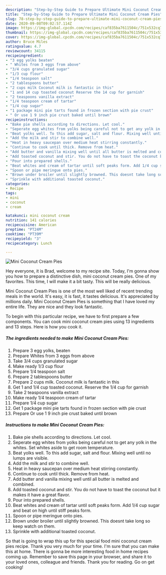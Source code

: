 ```yaml
---
description: "Step-by-Step Guide to Prepare Ultimate Mini Coconut Cream Pies"
title: "Step-by-Step Guide to Prepare Ultimate Mini Coconut Cream Pies"
slug: 78-step-by-step-guide-to-prepare-ultimate-mini-coconut-cream-pies
date: 2020-09-08T09:02:57.114Z
image: https://img-global.cpcdn.com/recipes/caf835ba7611504c/751x532cq70/mini-coconut-cream-pies-recipe-main-photo.jpg
thumbnail: https://img-global.cpcdn.com/recipes/caf835ba7611504c/751x532cq70/mini-coconut-cream-pies-recipe-main-photo.jpg
cover: https://img-global.cpcdn.com/recipes/caf835ba7611504c/751x532cq70/mini-coconut-cream-pies-recipe-main-photo.jpg
author: Bruce Miles
ratingvalue: 4.7
reviewcount: 34115
recipeingredient:
- "3 egg yolks beaten"
- " Whites from 3 eggs from above"
- "3/4 cups granulated sugar"
- "1/3 cup flour"
- "1/4 teaspoon salt"
- "2 tablespoons butter"
- "2 cups milk Coconut milk is fantastic in this"
- "1 and 14 cup toasted coconut Reserve the 14 cup for garnish"
- "2 teaspoons vanilla extract"
- "1/4 teaspoon cream of tartar"
- "1/4 cup sugar"
- "1 package mini pie tarts found in frozen section with pie crust"
- " Or use 1 9 inch pie crust baked until brown"
recipeinstructions:
- "Bake pie shells according to directions. Let cool."
- "Seperate egg whites from yolks being careful not to get any yolk in the whites. Set whites aside to get room temperature."
- "Beat yolks well. To this add sugar, salt and flour. Mixing well until no lumps are visible."
- "Add the milk and stir to combine well."
- "Heat in heavy saucepan over medium heat stirring constantly."
- "Continue to cook until thick. Remove from heat."
- "Add butter and vanilla mixing well until all butter is melted and combined."
- "Add toasted coconut and stir. You do not have to toast the coconut but it makes it have a great flavor."
- "Pour into prepared shells."
- "Beat whites and cream of tartar until soft peaks form. Add 1/4 cup sugar and beat on high until stiff peaks form."
- "Spoon or pipe meringue onto pies."
- "Brown under broiler until slightly browned. This doesnt take long so keep watch on them."
- "Sprinkle with additional toasted coconut."
categories:
- Recipe
tags:
- mini
- coconut
- cream

katakunci: mini coconut cream 
nutrition: 141 calories
recipecuisine: American
preptime: "PT24M"
cooktime: "PT39M"
recipeyield: "3"
recipecategory: Lunch

---
```



![Mini Coconut Cream Pies](https://img-global.cpcdn.com/recipes/caf835ba7611504c/751x532cq70/mini-coconut-cream-pies-recipe-main-photo.jpg)

Hey everyone, it is Brad, welcome to my recipe site. Today, I'm gonna show you how to prepare a distinctive dish, mini coconut cream pies. One of my favorites. This time, I will make it a bit tasty. This will be really delicious.



Mini Coconut Cream Pies is one of the most well liked of recent trending meals in the world. It's easy, it is fast, it tastes delicious. It's appreciated by millions daily. Mini Coconut Cream Pies is something that I have loved my entire life. They are nice and they look fantastic.


To begin with this particular recipe, we have to first prepare a few components. You can cook mini coconut cream pies using 13 ingredients and 13 steps. Here is how you cook it.

<!--inarticleads1-->

##### The ingredients needed to make Mini Coconut Cream Pies:

1. Prepare 3 egg yolks, beaten
1. Prepare  Whites from 3 eggs from above
1. Take 3/4 cups granulated sugar
1. Make ready 1/3 cup flour
1. Prepare 1/4 teaspoon salt
1. Prepare 2 tablespoons butter
1. Prepare 2 cups milk. Coconut milk is fantastic in this
1. Get 1 and 1/4 cup toasted coconut. Reserve the 1/4 cup for garnish
1. Take 2 teaspoons vanilla extract
1. Make ready 1/4 teaspoon cream of tartar
1. Prepare 1/4 cup sugar
1. Get 1 package mini pie tarts found in frozen section with pie crust
1. Prepare  Or use 1 9 inch pie crust baked until brown




<!--inarticleads2-->

##### Instructions to make Mini Coconut Cream Pies:

1. Bake pie shells according to directions. Let cool.
1. Seperate egg whites from yolks being careful not to get any yolk in the whites. Set whites aside to get room temperature.
1. Beat yolks well. To this add sugar, salt and flour. Mixing well until no lumps are visible.
1. Add the milk and stir to combine well.
1. Heat in heavy saucepan over medium heat stirring constantly.
1. Continue to cook until thick. Remove from heat.
1. Add butter and vanilla mixing well until all butter is melted and combined.
1. Add toasted coconut and stir. You do not have to toast the coconut but it makes it have a great flavor.
1. Pour into prepared shells.
1. Beat whites and cream of tartar until soft peaks form. Add 1/4 cup sugar and beat on high until stiff peaks form.
1. Spoon or pipe meringue onto pies.
1. Brown under broiler until slightly browned. This doesnt take long so keep watch on them.
1. Sprinkle with additional toasted coconut.




So that is going to wrap this up for this special food mini coconut cream pies recipe. Thank you very much for your time. I'm sure that you can make this at home. There is gonna be more interesting food in home recipes coming up. Remember to save this page in your browser, and share it to your loved ones, colleague and friends. Thank you for reading. Go on get cooking!
